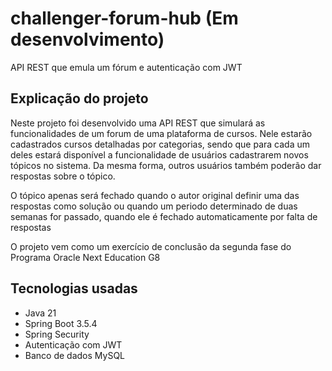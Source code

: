 <h1>challenger-forum-hub (Em desenvolvimento)</h1>
<p>API REST que emula um fórum e autenticação com JWT</p>

<h2>Explicação do projeto</h2>
<p>Neste projeto foi desenvolvido uma API REST que simulará as funcionalidades de um forum de uma plataforma de cursos. Nele estarão cadastrados cursos detalhadas por categorias, sendo que para cada um deles estará disponível a funcionalidade de usuários cadastrarem novos tópicos no sistema. Da mesma forma, outros usuários também poderão dar respostas sobre o tópico.</p>
<p>O tópico apenas será fechado quando o autor original definir uma das respostas como solução ou quando um periodo determinado de duas semanas for passado, quando ele é fechado automaticamente por falta de respostas</p>
<p>O projeto vem como um exercício de conclusão da segunda fase do Programa Oracle Next Education G8</p>

<h2>Tecnologias usadas</h2>
<ul>
  <li>Java 21</li>
  <li>Spring Boot 3.5.4</li>
  <li>Spring Security</li>
  <li>Autenticação com JWT</li>
  <li>Banco de dados MySQL</li>
</ul>

